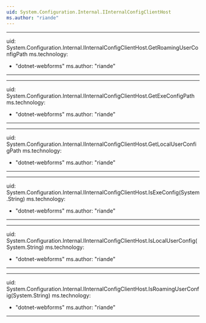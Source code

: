 ```yaml
---
uid: System.Configuration.Internal.IInternalConfigClientHost
ms.author: "riande"
---
```


---
uid: System.Configuration.Internal.IInternalConfigClientHost.GetRoamingUserConfigPath
ms.technology: 
  - "dotnet-webforms"
ms.author: "riande"
---

---
uid: System.Configuration.Internal.IInternalConfigClientHost.GetExeConfigPath
ms.technology: 
  - "dotnet-webforms"
ms.author: "riande"
---

---
uid: System.Configuration.Internal.IInternalConfigClientHost.GetLocalUserConfigPath
ms.technology: 
  - "dotnet-webforms"
ms.author: "riande"
---

---
uid: System.Configuration.Internal.IInternalConfigClientHost.IsExeConfig(System.String)
ms.technology: 
  - "dotnet-webforms"
ms.author: "riande"
---

---
uid: System.Configuration.Internal.IInternalConfigClientHost.IsLocalUserConfig(System.String)
ms.technology: 
  - "dotnet-webforms"
ms.author: "riande"
---

---
uid: System.Configuration.Internal.IInternalConfigClientHost.IsRoamingUserConfig(System.String)
ms.technology: 
  - "dotnet-webforms"
ms.author: "riande"
---

